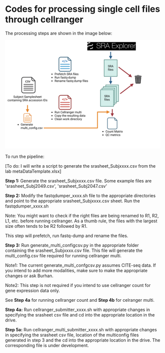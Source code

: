 # Codes for processing single cell files through cellranger

The processing steps are shown in the image below: 

![Pipeline](/execution_DARPA_AIM.png)

To run the pipeline:

[To do: I will write a script to generate the srasheet_Subjxxxx.csv from the lab metaDataTemplate.xlsx]

**Step 1:** Generate the srasheet_Subjxxxx.csv file. Some example files are 'srasheet_Subj2049.csv', 'srasheet_Subj2047.csv'

**Step 2:** Modify the fastqdumper_xxxx.sh file to the appropriate directories and point to the appropriate srasheet_Subjxxxx.csv sheet. Run the fastqdumper_xxxx.sh

Note: You might want to check if the right files are being renamed to R1, R2, L1, etc. before running cellranger. As a thumb rule, the files with the largest size often tends to be R2 followed by R1.

This step will prefetch, run fastq-dump and rename the files. 

**Step 3:** Run generate_multi_configcsv.py in the appropriate folder containing the srasheet_Subjxxxx.csv file. This file will generate the multi_config.csv file required for running cellranger multi.

Note1: The current generate_multi_confgcsv.py assumes CITE-seq data. If you intend to add more modalities, make sure to make the appropriate changes or ask Burhan.

Note2: This step is not required if you intend to use cellranger count for gene expression data only.


See **Step 4a** for running cellranger count and **Step 4b** for celranger multi.


**Step 4a:** Run cellranger_submitter_xxxx.sh with appropriate changes in specifying the srasheet csv file and cd into the appropriate location in the drive.

**Step 5a:** Run cellranger_multi_submitter_xxxx.sh with appropriate changes in specifying the srasheet csv file, location of the multiconfig files generated in step 3 and the cd into the appropriate location in the drive. The corresponding file is under development.
